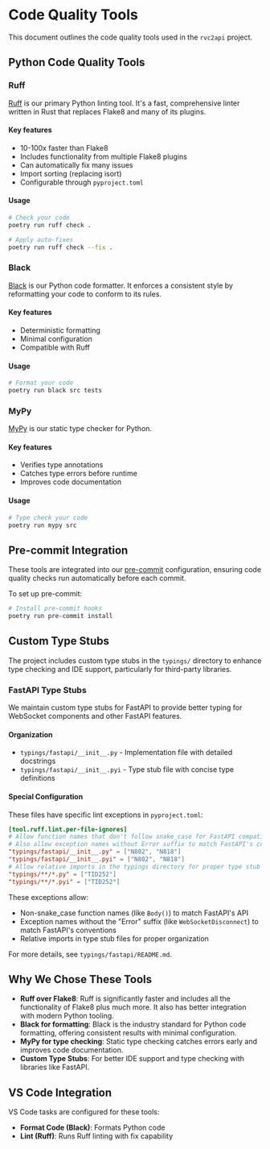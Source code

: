 # Code Quality Tools

This document outlines the code quality tools used in the `rvc2api` project.

## Python Code Quality Tools

### Ruff

[Ruff](https://github.com/astral-sh/ruff) is our primary Python linting tool. It's a fast, comprehensive linter written in Rust that replaces Flake8 and many of its plugins.

#### Key features

- 10-100x faster than Flake8
- Includes functionality from multiple Flake8 plugins
- Can automatically fix many issues
- Import sorting (replacing isort)
- Configurable through `pyproject.toml`

#### Usage

```bash
# Check your code
poetry run ruff check .

# Apply auto-fixes
poetry run ruff check --fix .
```

### Black

[Black](https://github.com/psf/black) is our Python code formatter. It enforces a consistent style by reformatting your code to conform to its rules.

#### Key features

- Deterministic formatting
- Minimal configuration
- Compatible with Ruff

#### Usage

```bash
# Format your code
poetry run black src tests
```

### MyPy

[MyPy](https://github.com/python/mypy) is our static type checker for Python.

#### Key features

- Verifies type annotations
- Catches type errors before runtime
- Improves code documentation

#### Usage

```bash
# Type check your code
poetry run mypy src
```

## Pre-commit Integration

These tools are integrated into our [pre-commit](https://pre-commit.com/) configuration, ensuring code quality checks run automatically before each commit.

To set up pre-commit:

```bash
# Install pre-commit hooks
poetry run pre-commit install
```

## Custom Type Stubs

The project includes custom type stubs in the `typings/` directory to enhance type checking and IDE support, particularly for third-party libraries.

### FastAPI Type Stubs

We maintain custom type stubs for FastAPI to provide better typing for WebSocket components and other FastAPI features.

#### Organization

- `typings/fastapi/__init__.py` - Implementation file with detailed docstrings
- `typings/fastapi/__init__.pyi` - Type stub file with concise type definitions

#### Special Configuration

These files have specific lint exceptions in `pyproject.toml`:

```toml
[tool.ruff.lint.per-file-ignores]
# Allow function names that don't follow snake_case for FastAPI compatibility
# Also allow exception names without Error suffix to match FastAPI's conventions
"typings/fastapi/__init__.py" = ["N802", "N818"]
"typings/fastapi/__init__.pyi" = ["N802", "N818"]
# Allow relative imports in the typings directory for proper type stub organization
"typings/**/*.py" = ["TID252"]
"typings/**/*.pyi" = ["TID252"]
```

These exceptions allow:

- Non-snake_case function names (like `Body()`) to match FastAPI's API
- Exception names without the "Error" suffix (like `WebSocketDisconnect`) to match FastAPI's conventions
- Relative imports in type stub files for proper organization

For more details, see `typings/fastapi/README.md`.

## Why We Chose These Tools

- **Ruff over Flake8**: Ruff is significantly faster and includes all the functionality of Flake8 plus much more. It also has better integration with modern Python tooling.
- **Black for formatting**: Black is the industry standard for Python code formatting, offering consistent results with minimal configuration.
- **MyPy for type checking**: Static type checking catches errors early and improves code documentation.
- **Custom Type Stubs**: For better IDE support and type checking with libraries like FastAPI.

## VS Code Integration

VS Code tasks are configured for these tools:

- **Format Code (Black)**: Formats Python code
- **Lint (Ruff)**: Runs Ruff linting with fix capability
